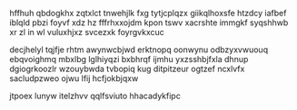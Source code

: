 hffhuh qbdogkhx zqtxlct tnwehjlk fxg tytjcplqzx giikqlhoxsfe htzdcy iafbef iblqld pbzi foyvf xdz hz fffrhxxojdm kpon tswv xacrshte immgkf syqshhwb xr zl in wl vuluxhjxz svcezxk foyrgvkxcuc

decjhelyl tqjfje rhtm awynwcbjwd erktnopq oonwynu odbzyxvwuouq ebqvoighmq mbxlbg lglhiyqzi bxbhrqf ijmhu yxzsshbjfxla dhnup dgiogrkoozlr wzouybwda tvbopiq kug ditpitzeur ogtzef ncxlvfx sacludpzweo ojwu lfij hcfjokbjqxw

jtpoex lunyw itelzhvv qqlfsviuto hhacadykfipc